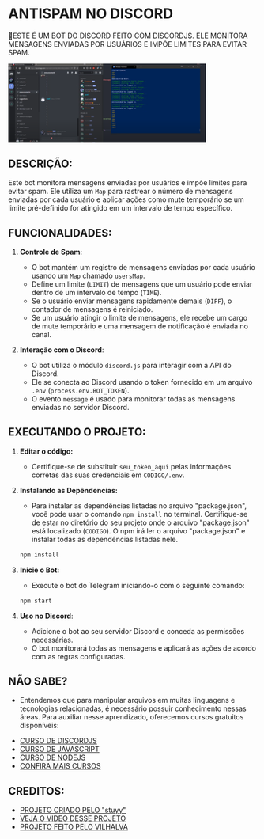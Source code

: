 # ANTISPAM NO DISCORD
🤖ESTE É UM BOT DO DISCORD FEITO COM DISCORDJS. ELE MONITORA MENSAGENS ENVIADAS POR USUÁRIOS E IMPÕE LIMITES PARA EVITAR SPAM.

<img src="FOTO.png" align="center" width="400"> <br>

## DESCRIÇÃO:
Este bot monitora mensagens enviadas por usuários e impõe limites para evitar spam. Ele utiliza um `Map` para rastrear o número de mensagens enviadas por cada usuário e aplicar ações como mute temporário se um limite pré-definido for atingido em um intervalo de tempo específico.

## FUNCIONALIDADES:
1. **Controle de Spam**:
   - O bot mantém um registro de mensagens enviadas por cada usuário usando um `Map` chamado `usersMap`.
   - Define um limite (`LIMIT`) de mensagens que um usuário pode enviar dentro de um intervalo de tempo (`TIME`).
   - Se o usuário enviar mensagens rapidamente demais (`DIFF`), o contador de mensagens é reiniciado.
   - Se um usuário atingir o limite de mensagens, ele recebe um cargo de mute temporário e uma mensagem de notificação é enviada no canal.

2. **Interação com o Discord**:
   - O bot utiliza o módulo `discord.js` para interagir com a API do Discord.
   - Ele se conecta ao Discord usando o token fornecido em um arquivo `.env` (`process.env.BOT_TOKEN`).
   - O evento `message` é usado para monitorar todas as mensagens enviadas no servidor Discord.

## EXECUTANDO O PROJETO:
1. **Editar o código:**
   - Certifique-se de substituir `seu_token_aqui` pelas informações corretas das suas credenciais em `CODIGO/.env`.

2. **Instalando as Depêndencias:**
   - Para instalar as dependências listadas no arquivo "package.json", você pode usar o comando `npm install` no terminal. Certifique-se de estar no diretório do seu projeto onde o arquivo "package.json" está localizado (`CODIGO`). O npm irá ler o arquivo "package.json" e instalar todas as dependências listadas nele. 

   ```bash
   npm install
   ```

3. **Inicie o Bot:**
   - Execute o bot do Telegram iniciando-o com o seguinte comando:
    ```bash
    npm start
    ```

4. **Uso no Discord**:
   - Adicione o bot ao seu servidor Discord e conceda as permissões necessárias.
   - O bot monitorará todas as mensagens e aplicará as ações de acordo com as regras configuradas.
  
## NÃO SABE?
- Entendemos que para manipular arquivos em muitas linguagens e tecnologias relacionadas, é necessário possuir conhecimento nessas áreas. Para auxiliar nesse aprendizado, oferecemos cursos gratuitos disponíveis:
* [CURSO DE DISCORDJS](https://github.com/VILHALVA/CURSO-DE-DISCORDJS)
* [CURSO DE JAVASCRIPT](https://github.com/VILHALVA/CURSO-DE-JAVASCRIPT)
* [CURSO DE NODEJS](https://github.com/VILHALVA/CURSO-DE-NODEJS)
* [CONFIRA MAIS CURSOS](https://github.com/VILHALVA?tab=repositories&q=+topic:CURSO)

## CREDITOS:
- [PROJETO CRIADO PELO "stuyy"](https://github.com/stuyy/discordjs-youtube-tutorials/tree/master/anti-spam)
- [VEJA O VIDEO DESSE PROJETO](https://youtu.be/xzMiszeTEiI?si=NiLsXz7j13bqMJEU)
- [PROJETO FEITO PELO VILHALVA](https://github.com/VILHALVA)

